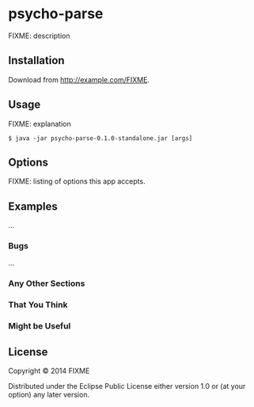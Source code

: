 # psycho-parse

FIXME: description

## Installation

Download from http://example.com/FIXME.

## Usage

FIXME: explanation

    $ java -jar psycho-parse-0.1.0-standalone.jar [args]

## Options

FIXME: listing of options this app accepts.

## Examples

...

### Bugs

...

### Any Other Sections
### That You Think
### Might be Useful

## License

Copyright © 2014 FIXME

Distributed under the Eclipse Public License either version 1.0 or (at
your option) any later version.
